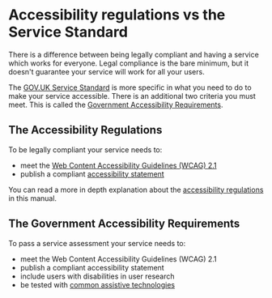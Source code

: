 # Accessibility regulations vs the Service Standard

There is a difference between being legally compliant and having a service which works for everyone. Legal compliance is the bare minimum, but it doesn't guarantee your service will work for all your users.

The [GOV.UK Service Standard](https://www.gov.uk/service-manual/service-standard) is more specific in what you need to do to make your service accessible. There is an additional two criteria you must meet. This is called the [Government Accessibility Requirements](https://www.gov.uk/service-manual/helping-people-to-use-your-service/making-your-service-accessible-an-introduction#meeting-government-accessibility-requirements).

## The Accessibility Regulations

To be legally compliant your service needs to:
- meet the [Web Content Accessibility Guidelines (WCAG) 2.1](/section/accessibility-and-the-law/web-content-accessibility-guidelines)
- publish a compliant [accessibility statement](/section/accessibility-and-the-law/accessibility-statements)

You can read a more in depth explanation about the [accessibility regulations](/section/accessibility-and-the-law/accessibility-regulations) in this manual.

## The Government Accessibility Requirements

To pass a service assessment your service needs to:
- meet the Web Content Accessibility Guidelines (WCAG) 2.1
- publish a compliant accessibility statement
- include users with disabilities in user research
- be tested with [common assistive technologies](https://www.gov.uk/service-manual/technology/testing-with-assistive-technologies)
